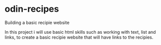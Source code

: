 # odin-recipes
Building a basic recipie website

In this project i will use basic html skills such as working with text, list and links, to create a basic recipie website that will have links to the recipies.